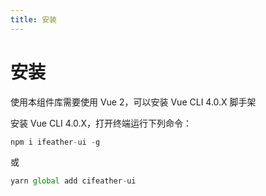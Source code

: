 ```yaml
---
title: 安装
---
```

# 安装

使用本组件库需要使用 Vue 2，可以安装 Vue CLI 4.0.X 脚手架

安装 Vue CLI 4.0.X，打开终端运行下列命令：
``` js
npm i ifeather-ui -g
```
或
``` js
yarn global add cifeather-ui
```